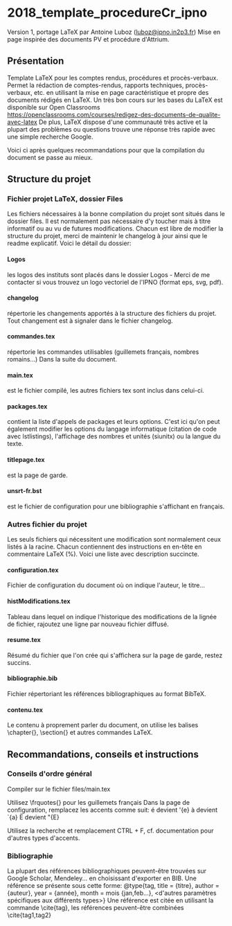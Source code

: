 # 2018_template_procedureCr_ipno
Version 1, portage LaTeX par Antoine Luboz (luboz@ipno.in2p3.fr)
Mise en page inspirée des documents PV et procédure d'Attrium.
## Présentation
Template LaTeX pour les comptes rendus, procédures et procès-verbaux.
Permet la rédaction de comptes-rendus, rapports techniques, procès-verbaux, etc. en utilisant la mise en page caractéristique et propre des documents rédigés en LaTeX.
Un très bon cours sur les bases du LaTeX est disponible sur Open Classrooms  https://openclassrooms.com/courses/redigez-des-documents-de-qualite-avec-latex
De plus, LaTeX dispose d'une communauté très active et la plupart des problèmes ou questions trouve une réponse très rapide avec une simple recherche Google.

Voici ci après quelques recommandations pour que la compilation du document se passe au mieux.

## Structure du projet
### Fichier projet LaTeX, dossier Files
Les fichiers nécessaires à la bonne compilation du projet sont situés dans le dossier files. Il est normalement pas nécessaire d'y toucher mais à titre informatif ou au vu de futures modifications. Chacun est libre de modifier la structure du projet, merci de maintenir le changelog à jour ainsi que le readme explicatif. Voici le détail du dossier:
#### Logos
les logos des instituts sont placés dans le dossier Logos - Merci de me contacter si vous trouvez un logo vectoriel de l'IPNO (format eps, svg, pdf).
#### changelog
répertorie les changements apportés à la structure des fichiers du projet. Tout changement est à signaler dans le fichier changelog.
#### commandes.tex
répertorie les commandes utilisables (guillemets français, nombres romains...) Dans la suite du document.
#### main.tex
est le fichier compilé, les autres fichiers tex sont inclus dans celui-ci.
#### packages.tex
contient la liste d'appels de packages et leurs options. C'est ici qu'on peut également modifier les options du langage informatique (citation de code avec lstlistings), l'affichage des nombres et unités (siunitx) ou la langue du texte.
#### titlepage.tex
est la page de garde.
#### unsrt-fr.bst
est le fichier de configuration pour une bibliographie s'affichant en français.
    
### Autres fichier du projet
Les seuls fichiers qui nécessitent une modification sont normalement ceux listés à la racine. Chacun contiennent des instructions en en-tête en commentaire LaTeX (%). Voici une liste avec description succincte.
#### configuration.tex
Fichier de configuration du document où on indique l'auteur, le titre...
#### histModifications.tex
Tableau dans lequel on indique l'historique des modifications de la lignée de fichier, rajoutez une ligne par nouveau fichier diffusé.
#### resume.tex
Résumé du fichier que l'on crée qui s'affichera sur la page de garde, restez succins.
#### bibliographie.bib
Fichier répertoriant les références bibliographiques au format BibTeX.
#### contenu.tex
Le contenu à proprement parler du document, on utilise les balises \chapter{}, \section{} et autres commandes LaTeX.

## Recommandations, conseils et instructions
### Conseils d'ordre général
Compiler sur le fichier files/main.tex

Utilisez \frquotes{} pour les guillemets français
Dans la page de configuration, remplacez les accents comme suit:
        é devient \'{e}
        à devient \`{a}
        Ë devient \"{E}

Utilisez la recherche et remplacement CTRL + F, cf. documentation pour d'autres types d'accents.

### Bibliographie
La plupart des références bibliographiques peuvent-être trouvées sur Google Scholar, Mendeley... en choisissant d'exporter en BIB.
 Une référence se présente sous cette forme:
        @type{tag, title = {titre}, author = {auteur}, year = {année}, month = mois {jan,feb...}, <d'autres paramètres spécifiques aux différents types>}
        Une référence est citée en utilisant la commande \cite{tag}, les références peuvent-être combinées \cite{tag1,tag2}
